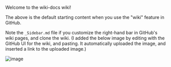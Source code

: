 Welcome to the wiki-docs wiki!

The above is the default starting content when you use the "wiki" feature in
GitHub.

Note the `_Sidebar.md` file if you customize the right-hand bar in GitHub's
wiki pages, and clone the wiki.
(I added the below image by editing with the GitHub UI for the wiki, and
pasting.
It automatically uploaded the image, and inserted a link to the uploaded
image.)

![image](https://github.com/binkley/wiki-docs/assets/186421/decb1b18-0318-44d2-bb39-d48c9aa8a570)

